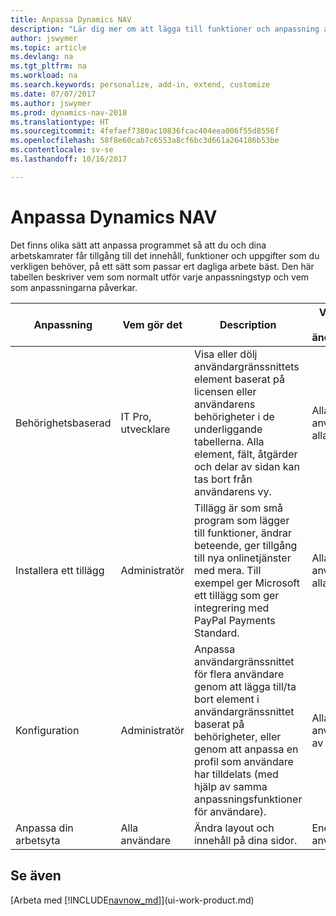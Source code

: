 ```yaml
---
title: Anpassa Dynamics NAV
description: "Lär dig mer om att lägga till funktioner och anpassning av Dynamics NAV."
author: jswymer
ms.topic: article
ms.devlang: na
ms.tgt_pltfrm: na
ms.workload: na
ms.search.keywords: personalize, add-in, extend, customize
ms.date: 07/07/2017
ms.author: jswymer
ms.prod: dynamics-nav-2018
ms.translationtype: HT
ms.sourcegitcommit: 4fefaef7380ac10836fcac404eea006f55d8556f
ms.openlocfilehash: 58f8e60cab7c6553a8cf6bc3d661a264186b53be
ms.contentlocale: sv-se
ms.lasthandoff: 10/16/2017

---
```

# <a name="customizing-dynamics-nav"></a>Anpassa Dynamics NAV
Det finns olika sätt att anpassa programmet så att du och dina arbetskamrater får tillgång till det innehåll, funktioner och uppgifter som du verkligen behöver, på ett sätt som passar ert dagliga arbete bäst. Den här tabellen beskriver vem som normalt utför varje anpassningstyp och vem som anpassningarna påverkar.

| Anpassning   |Vem gör det|  Description  |  Vem som kan se ändringarna  |  Mer information  |
|-----------------|---|---------------|------------------------|--------------------|
|Behörighetsbaserad|IT Pro, utvecklare|Visa eller dölj användargränssnittets element baserat på licensen eller användarens behörigheter i de underliggande tabellerna. Alla element, fält, åtgärder och delar av sidan kan tas bort från användarens vy.|Alla användare i alla företag.|[Ta bort element i användargränssnittet enligt behörigheter](https://msdn.microsoft.com/en-us/dynamics-nav/removing-elements-from-the-user-interface-according-to-permissions)|
|Installera ett tillägg|Administratör|Tillägg är som små program som lägger till funktioner, ändrar beteende, ger tillgång till nya onlinetjänster med mera. Till exempel ger Microsoft ett tillägg som ger integrering med PayPal Payments Standard.|Alla användare i alla företag.|[Anpassa med tillägg](ui-extensions.md)|
|Konfiguration|Administratör| Anpassa användargränssnittet för flera användare genom att lägga till/ta bort element i användargränssnittet baserat på behörigheter, eller genom att anpassa en profil som användare har tilldelats (med hjälp av samma anpassningsfunktioner för användare).|Alla användare av en profil. |[Konfigurera användargränssnitt för användare](admin-configure-user-interface.md)|  
|Anpassa din arbetsyta|Alla användare|Ändra layout och innehåll på dina sidor.|Endast användare.|[Anpassa arbetsytor](ui-personalization-overview.md)|

## <a name="see-also"></a>Se även
[Arbeta med [!INCLUDE[navnow_md](includes/navnow_md.md)]](ui-work-product.md)  


